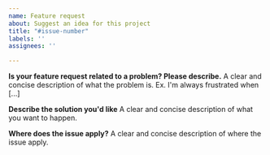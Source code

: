 ```yaml
---
name: Feature request
about: Suggest an idea for this project
title: "#issue-number"
labels: ''
assignees: ''

---
```


**Is your feature request related to a problem? Please describe.**
A clear and concise description of what the problem is. Ex. I'm always frustrated when [...]

**Describe the solution you'd like**
A clear and concise description of what you want to happen.

**Where does the issue apply?**
A clear and concise description of where the issue apply.
